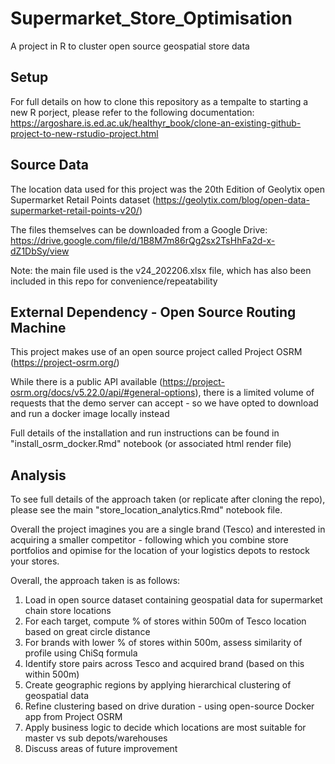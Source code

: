 # Supermarket_Store_Optimisation
A project in R to cluster open source geospatial store data

## Setup
For full details on how to clone this repository as a tempalte to starting a new R porject, please refer to the following documentation: https://argoshare.is.ed.ac.uk/healthyr_book/clone-an-existing-github-project-to-new-rstudio-project.html

## Source Data
The location data used for this project was the 20th Edition of Geolytix open Supermarket Retail Points dataset (https://geolytix.com/blog/open-data-supermarket-retail-points-v20/)

The files themselves can be downloaded from a Google Drive: https://drive.google.com/file/d/1B8M7m86rQg2sx2TsHhFa2d-x-dZ1DbSy/view

Note: the main file used is the v24_202206.xlsx file, which has also been included in this repo for convenience/repeatability

## External Dependency - Open Source Routing Machine
This project makes use of an open source project called Project OSRM (https://project-osrm.org/)

While there is a public API available (https://project-osrm.org/docs/v5.22.0/api/#general-options), there is a limited volume of requests that the demo server can accept - so we have opted to download and run a docker image locally instead

Full details of the installation and run instructions can be found in "install_osrm_docker.Rmd" notebook (or associated html render file)

## Analysis
To see full details of the approach taken (or replicate after cloning the repo), please see the main "store_location_analytics.Rmd" notebook file.

Overall the project imagines you are a single brand (Tesco) and interested in acquiring a smaller competitor - following which you combine store portfolios and opimise for the location of your logistics depots to restock your stores.

Overall, the approach taken is as follows:
1. Load in open source dataset containing geospatial data for supermarket chain store locations
2. For each target, compute % of stores within 500m of Tesco location based on great circle distance
3. For brands with lower % of stores within 500m, assess similarity of profile using ChiSq formula
4. Identify store pairs across Tesco and acquired brand (based on this within 500m)
5. Create geographic regions by applying hierarchical clustering of geospatial data
6. Refine clustering based on drive duration - using open-source Docker app from Project OSRM
7. Apply business logic to decide which locations are most suitable for master vs sub depots/warehouses
8. Discuss areas of future improvement
